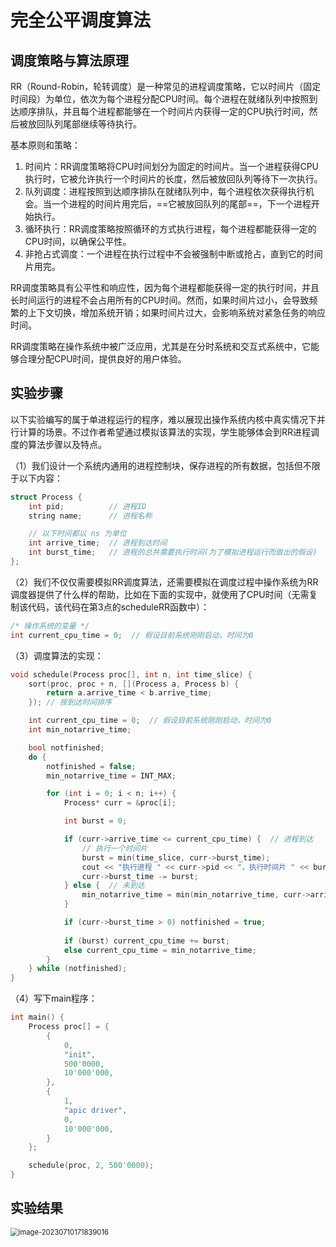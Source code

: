 # 完全公平调度算法

## 调度策略与算法原理

​	RR（Round-Robin，轮转调度）是一种常见的进程调度策略，它以时间片（固定时间段）为单位，依次为每个进程分配CPU时间。每个进程在就绪队列中按照到达顺序排队，并且每个进程都能够在一个时间片内获得一定的CPU执行时间，然后被放回队列尾部继续等待执行。

基本原则和策略：

1. 时间片：RR调度策略将CPU时间划分为固定的时间片。当一个进程获得CPU执行时，它被允许执行一个时间片的长度，然后被放回队列等待下一次执行。
2. 队列调度：进程按照到达顺序排队在就绪队列中，每个进程依次获得执行机会。当一个进程的时间片用完后，==它被放回队列的尾部==，下一个进程开始执行。
3. 循环执行：RR调度策略按照循环的方式执行进程，每个进程都能获得一定的CPU时间，以确保公平性。
4. 非抢占式调度：一个进程在执行过程中不会被强制中断或抢占，直到它的时间片用完。

​	RR调度策略具有公平性和响应性，因为每个进程都能获得一定的执行时间，并且长时间运行的进程不会占用所有的CPU时间。然而，如果时间片过小，会导致频繁的上下文切换，增加系统开销；如果时间片过大，会影响系统对紧急任务的响应时间。

​	RR调度策略在操作系统中被广泛应用，尤其是在分时系统和交互式系统中，它能够合理分配CPU时间，提供良好的用户体验。



## 实验步骤			

​	以下实验编写的属于单进程运行的程序，难以展现出操作系统内核中真实情况下并行计算的场景。不过作者希望通过模拟该算法的实现，学生能够体会到RR进程调度的算法步骤以及特点。

（1）我们设计一个系统内通用的进程控制块，保存进程的所有数据，包括但不限于以下内容：

```cpp
struct Process {
	int pid;          // 进程ID
	string name;      // 进程名称

	// 以下时间都以 ns 为单位
	int arrive_time;  // 进程到达时间
	int burst_time;   // 进程的总共需要执行时间(为了模拟进程运行而做出的假设)
};
```



（2）我们不仅仅需要模拟RR调度算法，还需要模拟在调度过程中操作系统为RR调度器提供了什么样的帮助，比如在下面的实现中，就使用了CPU时间（无需复制该代码，该代码在第3点的scheduleRR函数中）：

```cpp
/* 操作系统的变量 */
int current_cpu_time = 0;  // 假设目前系统刚刚启动，时间为0
```



（3）调度算法的实现：

```cpp
void schedule(Process proc[], int n, int time_slice) {
	sort(proc, proc + n, [](Process a, Process b) {
		return a.arrive_time < b.arrive_time;
	}); // 按到达时间排序

	int current_cpu_time = 0;  // 假设目前系统刚刚启动，时间为0
	int min_notarrive_time;

	bool notfinished;
	do {
		notfinished = false;   
		min_notarrive_time = INT_MAX;

		for (int i = 0; i < n; i++) {
			Process* curr = &proc[i];

			int burst = 0;

			if (curr->arrive_time <= current_cpu_time) {  // 进程到达
				// 执行一个时间片
				burst = min(time_slice, curr->burst_time);
				cout << "执行进程 " << curr->pid << "，执行时间片 " << burst << " ns" << endl;
				curr->burst_time -= burst;
			} else {  // 未到达
				min_notarrive_time = min(min_notarrive_time, curr->arrive_time);
			}

			if (curr->burst_time > 0) notfinished = true;
			
			if (burst) current_cpu_time += burst;
			else current_cpu_time = min_notarrive_time;
		}
	} while (notfinished);
}
```



（4）写下main程序：

```cpp
int main() {
	Process proc[] = {
		{
			0,
			"init",
			500'0000,
			10'000'000,
		},
		{
			1,
			"apic driver",
			0,
			10'000'000,
		}
	};

	schedule(proc, 2, 500'0000);
}
```







## 实验结果

<img src="../../.vuepress/public/RR-result.png" alt="image-20230710171839016" style="zoom:80%;" />





